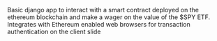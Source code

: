 Basic django app to interact with a smart contract deployed on the ethereum blockchain and make a 
wager on the value of the $SPY ETF. Integrates with Ethereum enabled web browsers for transaction authentication on the client slide
